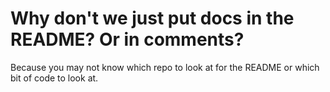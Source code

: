 # Why don't we just put docs in the README? Or in comments?

Because you may not know which repo to look at for the README or which bit of code to look at.
